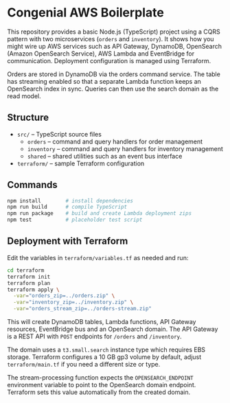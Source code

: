 # Congenial AWS Boilerplate

This repository provides a basic Node.js (TypeScript) project using a CQRS
pattern with two microservices (`orders` and `inventory`). It shows how you
might wire up AWS services such as API Gateway, DynamoDB, OpenSearch
(Amazon OpenSearch Service), AWS Lambda and EventBridge for communication.
Deployment configuration is managed using Terraform.

Orders are stored in DynamoDB via the orders command service. The table has
streaming enabled so that a separate Lambda function keeps an OpenSearch index
in sync. Queries can then use the search domain as the read model.

## Structure

- `src/` – TypeScript source files
  - `orders` – command and query handlers for order management
  - `inventory` – command and query handlers for inventory management
  - `shared` – shared utilities such as an event bus interface
- `terraform/` – sample Terraform configuration

## Commands

```bash
npm install        # install dependencies
npm run build      # compile TypeScript
npm run package    # build and create Lambda deployment zips
npm test           # placeholder test script
```

## Deployment with Terraform

Edit the variables in `terraform/variables.tf` as needed and run:

```bash
cd terraform
terraform init
terraform plan
terraform apply \
  -var="orders_zip=../orders.zip" \
  -var="inventory_zip=../inventory.zip" \
  -var="orders_stream_zip=../orders-stream.zip"
```

This will create DynamoDB tables, Lambda functions, API Gateway resources,
EventBridge bus and an OpenSearch domain. The API Gateway is a REST API with
`POST` endpoints for `/orders` and `/inventory`.

The domain uses a `t3.small.search` instance type which requires EBS storage.
Terraform configures a 10 GB gp3 volume by default, adjust `terraform/main.tf`
if you need a different size or type.

The stream-processing function expects the `OPENSEARCH_ENDPOINT` environment
variable to point to the OpenSearch domain endpoint. Terraform sets this value
automatically from the created domain.
